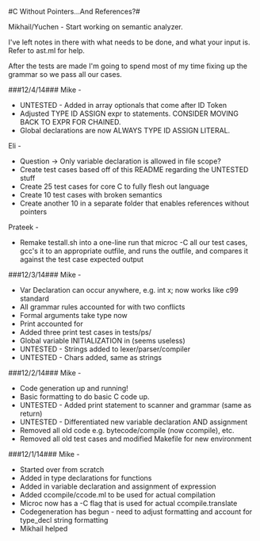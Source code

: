 #C Without Pointers...And References?#



Mikhail/Yuchen - Start working on semantic analyzer.

I've left notes in there with what needs to be done, and what your input is. Refer to ast.ml for help.

After the tests are made I'm going to spend most of my time fixing up the grammar so we pass all our cases.


###12/4/14###
Mike -
* UNTESTED - Added in array optionals that come after ID Token
* Adjusted TYPE ID ASSIGN expr to statements. CONSIDER MOVING BACK TO EXPR FOR CHAINED.
* Global declarations are now ALWAYS TYPE ID ASSIGN LITERAL.

Eli -
* Question -> Only variable declaration is allowed in file scope?
* Create test cases based off of this README regarding the UNTESTED stuff
* Create 25 test cases for core C to fully flesh out language
* Create 10 test cases with broken semantics
* Create another 10 in a separate folder that enables references without pointers 

Prateek -
* Remake testall.sh into a one-line run that microc -C all our test cases, gcc's it to an appropriate outfile, and runs the outfile, and compares it against the test case expected output

###12/3/14###
Mike -
* Var Declaration can occur anywhere, e.g. int x; now works like c99 standard
* All grammar rules accounted for with two conflicts
* Formal arguments take type now
* Print accounted for
* Added three print test cases in tests/ps/
* Global variable INITIALIZATION in (seems useless)
* UNTESTED - Strings added to lexer/parser/compiler
* UNTESTED - Chars added, same as strings

###12/2/14###
Mike - 	
* Code generation up and running!
* Basic formatting to do basic C code up.
* UNTESTED - Added print statement to scanner and grammar (same as return)
* UNTESTED - Differentiated new variable declaration AND assignment
* Removed all old code e.g. bytecode/compile (now ccompile), etc.
* Removed all old test cases and modified Makefile for new environment


###12/1/14###
Mike -  
* Started over from scratch
* Added in type declarations for functions
* Added in variable declaration and assignment of expression
* Added ccompile/ccode.ml to be used for actual compilation
* Microc now has a -C flag that is used for actual ccompile.translate
* Codegeneration has begun - need to adjust formatting and account for type_decl string formatting
* Mikhail helped
